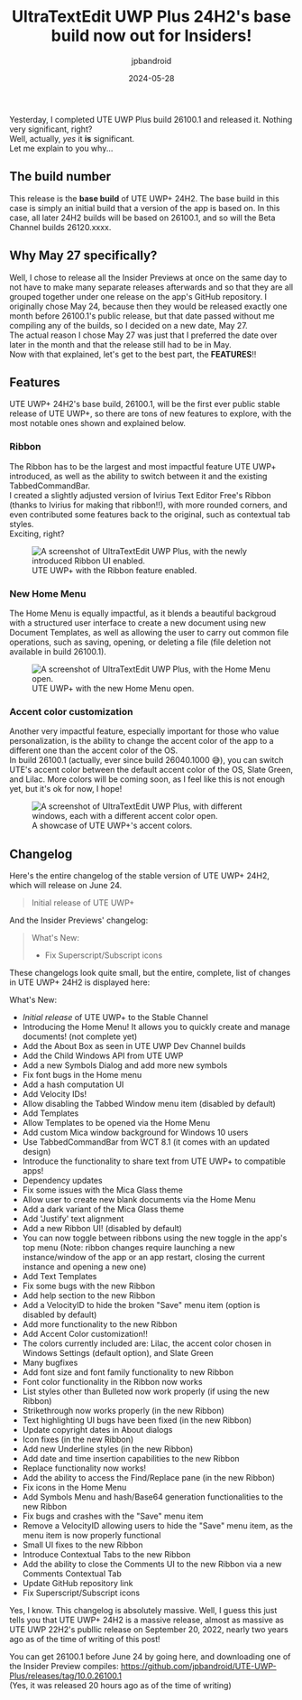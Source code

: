 ﻿---
title: UltraTextEdit UWP Plus 24H2's base build now out for Insiders!
description: The build, 26100.1, was released yesterday to all Insider Channels.
thumbnail: /blog-resources/uteuwp-plus-24h2-released/thumbnail.png
date: 2024-05-28
author: jpbandroid
---

Yesterday, I completed UTE UWP Plus build 26100.1 and released it. Nothing very significant, right?
<br>
Well, actually, *yes* it **is** significant.
<br>
Let me explain to you why...
## The build number
This release is the **base build** of UTE UWP+ 24H2. The base build in this case is simply an initial build that a version of the app is based on. In this case, all later 24H2 builds will be based on 26100.1, and so will the Beta Channel builds 26120.xxxx.
<br>
## Why May 27 specifically?
Well, I chose to release all the Insider Previews at once on the same day to not have to make many separate releases afterwards and so that they are all grouped together under one release on the app's GitHub repository.
I originally chose May 24, because then they would be released exactly one month before 26100.1's public release, but that date passed without me compiling any of the builds, so I decided on a new date, May 27.
<br>
The actual reason I chose May 27 was just that I preferred the date over later in the month and that the release still had to be in May.
<br>
Now with that explained, let's get to the best part, the **FEATURES**!!
## Features
UTE UWP+ 24H2's base build, 26100.1, will be the first ever public stable release of UTE UWP+, so there are tons of new features to explore, with the most notable ones shown and explained below.
### Ribbon
The Ribbon has to be the largest and most impactful feature UTE UWP+ introduced, as well as the ability to switch between it and the existing TabbedCommandBar.
<br>
I created a slightly adjusted version of Ivirius Text Editor Free's Ribbon (thanks to Ivirius for making that ribbon!!), with more rounded corners, and even contributed some features back to the original, such as contextual tab styles.
<br>
Exciting, right?
<br>

<figure class="margin-bottom">
    <img src="/blog-resources/uteuwp-plus-24h2-released/ute-withribbon.png" alt="A screenshot of UltraTextEdit UWP Plus, with the newly introduced Ribbon UI enabled.">
    <figcaption>UTE UWP+ with the Ribbon feature enabled.</figcaption>
</figure>

### New Home Menu
The Home Menu is equally impactful, as it blends a beautiful backgroud with a structured user interface to create a new document using new Document Templates, as well as allowing the user to carry out common file operations, such as saving, opening, or deleting a file (file deletion not available in build 26100.1).
<br>

<figure class="margin-bottom">
    <img src="/blog-resources/uteuwp-plus-24h2-released/ute-homemenu.png" alt="A screenshot of UltraTextEdit UWP Plus, with the Home Menu open.">
    <figcaption>UTE UWP+ with the new Home Menu open.</figcaption>
</figure>

### Accent color customization
Another very impactful feature, especially important for those who value personalization, is the ability to change the accent color of the app to a different one than the accent color of the OS.
<br>
In build 26100.1 (actually, ever since build 26040.1000 😅), you can switch UTE's accent color between the default accent color of the OS, Slate Green, and Lilac.
More colors will be coming soon, as I feel like this is not enough yet, but it's ok for now, I hope!

<figure class="margin-bottom">
    <img src="/blog-resources/uteuwp-plus-24h2-released/ute-accentcolors.png" alt="A screenshot of UltraTextEdit UWP Plus, with different windows, each with a different accent color open.">
    <figcaption>A showcase of UTE UWP+'s accent colors.</figcaption>
</figure>

## Changelog
Here's the entire changelog of the stable version of UTE UWP+ 24H2, which will release on June 24.

> Initial release of UTE UWP+

And the Insider Previews' changelog:

> What's New:
>
>- Fix Superscript/Subscript icons

These changelogs look quite small, but the entire, complete, list of changes in UTE UWP+ 24H2 is displayed here:

What's New:

- _Initial release_ of UTE UWP+ to the Stable Channel
- Introducing the Home Menu! It allows you to quickly create and manage documents! (not complete yet)
- Add the About Box as seen in UTE UWP Dev Channel builds
- Add the Child Windows API from UTE UWP
- Add a new Symbols Dialog and add more new symbols
- Fix font bugs in the Home menu
- Add a hash computation UI
- Add Velocity IDs!
- Allow disabling the Tabbed Window menu item (disabled by default)
- Add Templates
- Allow Templates to be opened via the Home Menu
- Add custom Mica window background for Windows 10 users
- Use TabbedCommandBar from WCT 8.1 (it comes with an updated design)
- Introduce the functionality to share text from UTE UWP+ to compatible apps!
- Dependency updates
- Fix some issues with the Mica Glass theme
- Allow user to create new blank documents via the Home Menu
- Add a dark variant of the Mica Glass theme
- Add 'Justify' text alignment
- Add a new Ribbon UI! (disabled by default)
- You can now toggle between ribbons using the new toggle in the app's top menu (Note: ribbon changes require launching a new instance/window of the app or an app restart, closing the current instance and opening a new one)
- Add Text Templates
- Fix some bugs with the new Ribbon
- Add help section to the new Ribbon
- Add a VelocityID to hide the broken "Save" menu item (option is disabled by default)
- Add more functionality to the new Ribbon
- Add Accent Color customization!!
- The colors currently included are: Lilac, the accent color chosen in Windows Settings (default option), and Slate Green
- Many bugfixes
- Add font size and font family functionality to new Ribbon
- Font color functionality in the Ribbon now works
- List styles other than Bulleted now work properly (if using the new Ribbon)
- Strikethrough now works properly (in the new Ribbon)
- Text highlighting UI bugs have been fixed (in the new Ribbon)
- Update copyright dates in About dialogs
- Icon fixes (in the new Ribbon)
- Add new Underline styles (in the new Ribbon)
- Add date and time insertion capabilities to the new Ribbon
- Replace functionality now works!
- Add the ability to access the Find/Replace pane (in the new Ribbon)
- Fix icons in the Home Menu
- Add Symbols Menu and hash/Base64 generation functionalities to the new Ribbon
- Fix bugs and crashes with the "Save" menu item
- Remove a VelocityID allowing users to hide the "Save" menu item, as the menu item is now properly functional
- Small UI fixes to the new Ribbon
- Introduce Contextual Tabs to the new Ribbon
- Add the ability to close the Comments UI to the new Ribbon via a new Comments Contextual Tab
- Update GitHub repository link
- Fix Superscript/Subscript icons

Yes, I know. This changelog is absolutely massive. Well, I guess this just tells you that UTE UWP+ 24H2 is a massive release, almost as massive as UTE UWP 22H2's publlic release on September 20, 2022, nearly two years ago as of the time of writing of this post!

You can get 26100.1 before June 24 by going here, and downloading one of the Insider Preview compiles: https://github.com/jpbandroid/UTE-UWP-Plus/releases/tag/10.0.26100.1
<br>
(Yes, it was released 20 hours ago as of the time of writing)